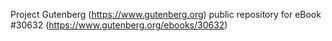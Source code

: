 Project Gutenberg (https://www.gutenberg.org) public repository for eBook #30632 (https://www.gutenberg.org/ebooks/30632)
